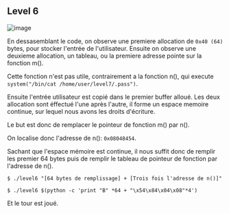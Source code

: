 ## Level 6

![image](https://user-images.githubusercontent.com/29956389/94688735-4838e800-032e-11eb-9217-2543a2e9de02.png)

En dessasemblant le code, on observe une premiere allocation de `0x40 (64)` bytes,
pour stocker l'entrée de l'utilisateur.
Ensuite on observe une deuxieme allocation, un tableau, ou la premiere adresse
pointe sur la fonction m().

Cette fonction n'est pas utile, contrairement a la fonction n(), qui execute `system("/bin/cat /home/user/level7/.pass")`.

Ensuite l'entrée utilisateur est copié dans le premier buffer alloué.
Les deux allocation sont éffectué l'une après l'autre, il forme un espace
memoire continue, sur lequel nous avons les droits d'écriture.

Le but est donc de remplacer le pointeur de fonction m() par n().

On localise donc l'adresse de n(): `0x08048454`.

Sachant que l'espace mémoire est continue, il nous suffit donc de remplir les
premier 64 bytes puis de remplir le tableau de pointeur de fonction par l'adresse de n().

`$ ./level6 "[64 bytes de remplissage] + [Trois fois l'adresse de n()]"`

`$ ./level6 $(python -c 'print "B" *64 + "\x54\x84\x04\x08"*4')`

Et le tour est joué.
